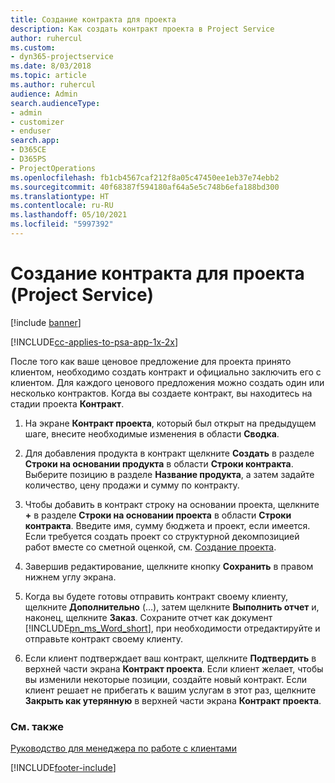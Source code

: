 ```yaml
---
title: Создание контракта для проекта
description: Как создать контракт проекта в Project Service
author: ruhercul
ms.custom:
- dyn365-projectservice
ms.date: 8/03/2018
ms.topic: article
ms.author: ruhercul
audience: Admin
search.audienceType:
- admin
- customizer
- enduser
search.app:
- D365CE
- D365PS
- ProjectOperations
ms.openlocfilehash: fb1cb4567caf212f8a05c47450ee1eb37e74ebb2
ms.sourcegitcommit: 40f68387f594180af64a5e5c748b6efa188bd300
ms.translationtype: HT
ms.contentlocale: ru-RU
ms.lasthandoff: 05/10/2021
ms.locfileid: "5997392"
---
```

# <a name="create-a-project-contract-project-service"></a>Создание контракта для проекта (Project Service)

[!include [banner](../includes/psa-now-project-operations.md)]

[!INCLUDE[cc-applies-to-psa-app-1x-2x](../includes/cc-applies-to-psa-app-1x-2x.md)]

После того как ваше ценовое предложение для проекта принято клиентом, необходимо создать контракт и официально заключить его с клиентом. Для каждого ценового предложения можно создать один или несколько контрактов. Когда вы создаете контракт, вы находитесь на стадии проекта **Контракт**.  
  
1. На экране **Контракт проекта**, который был открыт на предыдущем шаге, внесите необходимые изменения в области **Сводка**.  
  
2. Для добавления продукта в контракт щелкните **Создать** в разделе **Строки на основании продукта** в области **Строки контракта**. Выберите позицию в разделе **Название продукта**, а затем задайте количество, цену продажи и сумму по контракту.  
  
3. Чтобы добавить в контракт строку на основании проекта, щелкните **+** в разделе **Строки на основании проекта** в области **Строки контракта**. Введите имя, сумму бюджета и проект, если имеется. Если требуется создать проект со структурной декомпозицией работ вместе со сметной оценкой, см. [Создание проекта](../psa/create-project.md).  
  
4. Завершив редактирование, щелкните кнопку **Сохранить** в правом нижнем углу экрана.  
  
5. Когда вы будете готовы отправить контракт своему клиенту, щелкните **Дополнительно** (…), затем щелкните **Выполнить отчет** и, наконец, щелкните **Заказ**. Сохраните отчет как документ [!INCLUDE[pn_ms_Word_short](../includes/pn-ms-word-short.md)], при необходимости отредактируйте и отправьте контракт своему клиенту.  
  
6. Если клиент подтверждает ваш контракт, щелкните **Подтвердить** в верхней части экрана **Контракт проекта**. Если клиент желает, чтобы вы изменили некоторые позиции, создайте новый контракт. Если клиент решает не прибегать к вашим услугам в этот раз, щелкните **Закрыть как утерянную** в верхней части экрана **Контракт проекта**.  
  
### <a name="see-also"></a>См. также  
 [Руководство для менеджера по работе с клиентами](../psa/account-manager-guide.md)


[!INCLUDE[footer-include](../includes/footer-banner.md)]